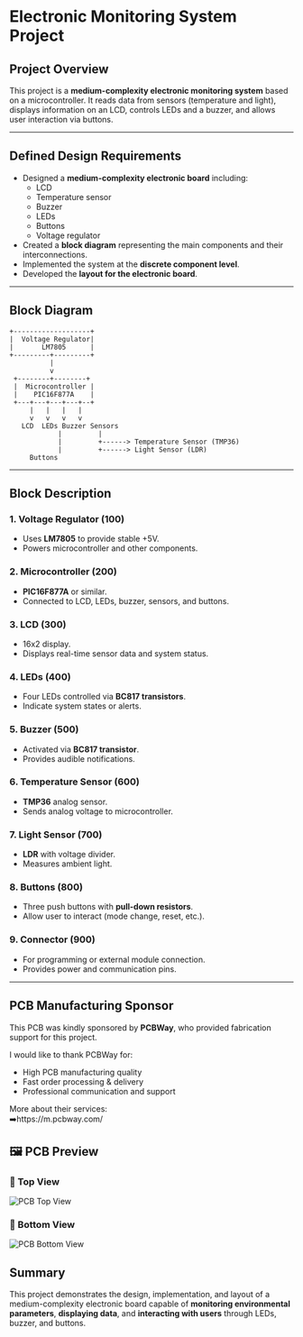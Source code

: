 # Electronic Monitoring System Project

## Project Overview
This project is a **medium-complexity electronic monitoring system** based on a microcontroller. It reads data from sensors (temperature and light), displays information on an LCD, controls LEDs and a buzzer, and allows user interaction via buttons.

---

## Defined Design Requirements
- Designed a **medium-complexity electronic board** including:
  - LCD  
  - Temperature sensor  
  - Buzzer  
  - LEDs  
  - Buttons  
  - Voltage regulator  
- Created a **block diagram** representing the main components and their interconnections.  
- Implemented the system at the **discrete component level**.  
- Developed the **layout for the electronic board**.

---

## Block Diagram
    +-------------------+
    |  Voltage Regulator|
    |       LM7805      |
    +---------+---------+
              |
              v
     +--------+--------+
     |  Microcontroller |
     |    PIC16F877A    |
     +---+---+---+---+--+
         |   |   |   |
         v   v   v   v
       LCD  LEDs Buzzer Sensors
                |         |
                |         +------> Temperature Sensor (TMP36)
                |         +------> Light Sensor (LDR)
         Buttons

---

## Block Description

### 1. Voltage Regulator (100)
- Uses **LM7805** to provide stable +5V.  
- Powers microcontroller and other components.

### 2. Microcontroller (200)
- **PIC16F877A** or similar.  
- Connected to LCD, LEDs, buzzer, sensors, and buttons.

### 3. LCD (300)
- 16x2 display.  
- Displays real-time sensor data and system status.

### 4. LEDs (400)
- Four LEDs controlled via **BC817 transistors**.  
- Indicate system states or alerts.

### 5. Buzzer (500)
- Activated via **BC817 transistor**.  
- Provides audible notifications.

### 6. Temperature Sensor (600)
- **TMP36** analog sensor.  
- Sends analog voltage to microcontroller.

### 7. Light Sensor (700)
- **LDR** with voltage divider.  
- Measures ambient light.

### 8. Buttons (800)
- Three push buttons with **pull-down resistors**.  
- Allow user to interact (mode change, reset, etc.).

### 9. Connector (900)
- For programming or external module connection.  
- Provides power and communication pins.

---

## PCB Manufacturing Sponsor

This PCB was kindly sponsored by **PCBWay**, who provided fabrication support for this project.

I would like to thank PCBWay for:
- High PCB manufacturing quality  
- Fast order processing & delivery  
- Professional communication and support  

More about their services:  
➡️https://m.pcbway.com/

## 🖼️ PCB Preview

### 🔹 Top View
![PCB Top View](./PCBWay/pcb_top.jpg)

### 🔹 Bottom View
![PCB Bottom View](./PCBWay/pcb_bottom.jpg)

## Summary
This project demonstrates the design, implementation, and layout of a medium-complexity electronic board capable of **monitoring environmental parameters**, **displaying data**, and **interacting with users** through LEDs, buzzer, and buttons.






